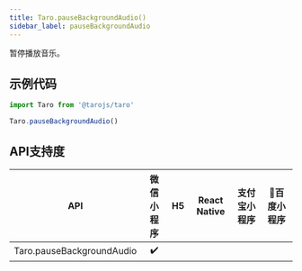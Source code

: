 ```yaml
---
title: Taro.pauseBackgroundAudio()
sidebar_label: pauseBackgroundAudio
---
```



暂停播放音乐。

## 示例代码

```jsx
import Taro from '@tarojs/taro'

Taro.pauseBackgroundAudio()
```



## API支持度


| API | 微信小程序 | H5 | React Native | 支付宝小程序 | 百度小程序 |
| :-: | :-: | :-: | :-: | :-: | :-: |
| Taro.pauseBackgroundAudio | ✔️ |  |  |

